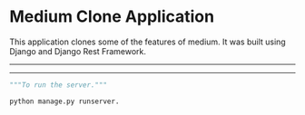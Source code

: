 # Medium Clone Application

This application clones some of the features of medium. It was built using Django and Django Rest Framework.
___
___

```python
"""To run the server."""

python manage.py runserver.

```
